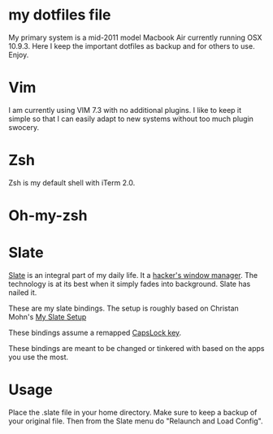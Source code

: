 my dotfiles file
==============

My primary system is a mid-2011 model Macbook Air currently running OSX 10.9.3. Here I keep the important dotfiles as backup and for others to use. Enjoy. 

Vim
===

I am currently using VIM 7.3 with no additional plugins. I like to keep it simple so that I can easily adapt to new systems without too much plugin swocery. 

Zsh
===

Zsh is my default shell with iTerm 2.0. 

Oh-my-zsh
=========


Slate
=====
[Slate](https://github.com/jigish/slate) is an integral part of my daily life. It a [hacker's window manager](http://thume.ca/howto/2012/11/19/using-slate/). The technology is at its best when it simply fades into background. Slate has nailed it. 

These are my slate bindings. The setup is roughly based on Christan Mohn's [My Slate Setup](http://vninja.net/osx/slate-setup/)

These bindings assume a remapped [CapsLock key](http://www.tenshu.net/2012/11/using-caps-lock-as-new-modifier-key-in.html).

These bindings are meant to be changed or tinkered with based on the apps you use the most.

Usage
=

Place the .slate file in your home directory. Make sure to keep a backup of your original file. Then from the Slate menu do "Relaunch and Load Config".

